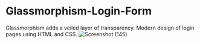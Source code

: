 # Glassmorphism-Login-Form
Glassmorphism adds a veiled layer of transparency. Modern design of login pages using HTML and CSS.
![Screenshot (145)](https://github.com/caspercruz/Glassmorphism-Login-Form/assets/85841843/4e20b1f1-c778-49e9-8883-b53b8b46b6f1)
